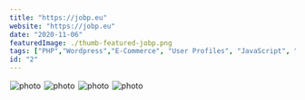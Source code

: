 ```yaml
---
title: "https://jobp.eu"
website: "https://jobp.eu"
date: "2020-11-06"
featuredImage: ./thumb-featured-jobp.png
tags: ["PHP","Wordpress","E-Commerce", "User Profiles", "JavaScript", "css", "Leaflet JS"]
id: "2"
---
```


<style>
  /* underline{}, green bold color{color}, center, justify, image border */
c{
  color: var(--accent-color);
  display: inline-block;
  font-weight: 700;
}
centered{
  text-align:center;
}
justify{
  text-align:justify;
}
    Img{
      border: solid 1px #fff;
    }
    Img:hover{
      border: solid 2px var(--accent-color);
    }
    
 </style>



<justify>
</justify>







![photo](thumb-jobp-1.png)
![photo](thumb-jobp-2.png)
![photo](thumb-jobp-3.png)
![photo](thumb-jobp-4.png)